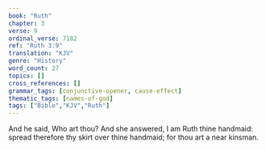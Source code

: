 ```yaml
---
book: "Ruth"
chapter: 3
verse: 9
ordinal_verse: 7182
ref: "Ruth 3:9"
translation: "KJV"
genre: "History"
word_count: 27
topics: []
cross_references: []
grammar_tags: [conjunctive-opener, cause-effect]
thematic_tags: [names-of-god]
tags: ["Bible","KJV","Ruth"]
---
```

And he said, Who art thou? And she answered, I am Ruth thine handmaid: spread therefore thy skirt over thine handmaid; for thou art a near kinsman.
